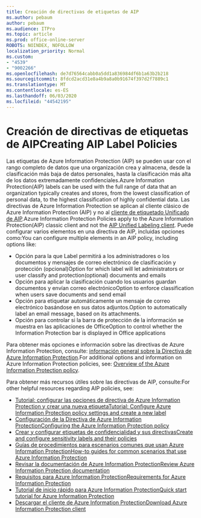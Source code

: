 ```yaml
---
title: Creación de directivas de etiquetas de AIP
ms.author: pebaum
author: pebaum
ms.audience: ITPro
ms.topic: article
ms.prod: office-online-server
ROBOTS: NOINDEX, NOFOLLOW
localization_priority: Normal
ms.custom:
- "4539"
- "9002266"
ms.openlocfilehash: de7d76564cabb0a5dd1a836984df6b1a63b2b218
ms.sourcegitcommit: 8fdcd2acd31e8a4b9a8a0b91674f397d2f7889c1
ms.translationtype: MT
ms.contentlocale: es-ES
ms.lasthandoff: 06/03/2020
ms.locfileid: "44542195"
---
```

# <a name="creating-aip-label-policies"></a><span data-ttu-id="6ff47-102">Creación de directivas de etiquetas de AIP</span><span class="sxs-lookup"><span data-stu-id="6ff47-102">Creating AIP Label Policies</span></span>

<span data-ttu-id="6ff47-103">Las etiquetas de Azure Information Protection (AIP) se pueden usar con el rango completo de datos que una organización crea y almacena, desde la clasificación más baja de datos personales, hasta la clasificación más alta de los datos extremadamente confidenciales.</span><span class="sxs-lookup"><span data-stu-id="6ff47-103">Azure Information Protection(AIP) labels can be used with the full range of data that an organization typically creates and stores, from the lowest classification of personal data, to the highest classification of highly confidential data.</span></span> <span data-ttu-id="6ff47-104">Las directivas de Azure Information Protection se aplican al cliente clásico de Azure Information Protection (AIP) y no al [cliente de etiquetado Unificado de AIP](https://docs.microsoft.com/azure/information-protection/rms-client/unifiedlabelingclient-version-release-history).</span><span class="sxs-lookup"><span data-stu-id="6ff47-104">Azure Information Protection Policies apply to the Azure Information Protection(AIP) classic client and not the  [AIP Unified Labeling client](https://docs.microsoft.com/azure/information-protection/rms-client/unifiedlabelingclient-version-release-history).</span></span> <span data-ttu-id="6ff47-105">Puede configurar varios elementos en una directiva de AIP, incluidas opciones como:</span><span class="sxs-lookup"><span data-stu-id="6ff47-105">You can configure multiple elements in an AIP policy, including options like:</span></span>

- <span data-ttu-id="6ff47-106">Opción para la que Label permitirá a los administradores o los documentos y mensajes de correo electrónico de clasificación y protección (opcional)</span><span class="sxs-lookup"><span data-stu-id="6ff47-106">Option for which label will let administrators or user classify and protection(optional) documents and emails</span></span>
- <span data-ttu-id="6ff47-107">Opción para aplicar la clasificación cuando los usuarios guardan documentos y envían correo electrónico</span><span class="sxs-lookup"><span data-stu-id="6ff47-107">Option to enforce classification when users save documents and send email</span></span>
- <span data-ttu-id="6ff47-108">Opción para etiquetar automáticamente un mensaje de correo electrónico basándose en sus datos adjuntos.</span><span class="sxs-lookup"><span data-stu-id="6ff47-108">Option to automatically label an email message, based on its attachments.</span></span>
- <span data-ttu-id="6ff47-109">Opción para controlar si la barra de protección de la información se muestra en las aplicaciones de Office</span><span class="sxs-lookup"><span data-stu-id="6ff47-109">Option to control whether the Information Protection bar is displayed in Office applications</span></span>

<span data-ttu-id="6ff47-110">Para obtener más opciones e información sobre las directivas de Azure Information Protection, consulte: [información general sobre la Directiva de Azure Information Protection](https://docs.microsoft.com/azure/information-protection/overview-policy).</span><span class="sxs-lookup"><span data-stu-id="6ff47-110">For additional options and information on Azure Information Protection policies, see: [Overview of the Azure Information Protection policy](https://docs.microsoft.com/azure/information-protection/overview-policy).</span></span>  

<span data-ttu-id="6ff47-111">Para obtener más recursos útiles sobre las directivas de AIP, consulte:</span><span class="sxs-lookup"><span data-stu-id="6ff47-111">For other helpful resources regarding AIP policies, see:</span></span>

- [<span data-ttu-id="6ff47-112">Tutorial: configurar las opciones de directiva de Azure Information Protection y crear una nueva etiqueta</span><span class="sxs-lookup"><span data-stu-id="6ff47-112">Tutorial: Configure Azure Information Protection policy settings and create a new label</span></span>](https://docs.microsoft.com/azure/information-protection/infoprotect-quick-start-tutorial)  
- [<span data-ttu-id="6ff47-113">Configuración de la Directiva de Azure Information Protection</span><span class="sxs-lookup"><span data-stu-id="6ff47-113">Configuring the Azure Information Protection policy</span></span>](https://docs.microsoft.com/azure/information-protection/configure-policy)  
- [<span data-ttu-id="6ff47-114">Crear y configurar etiquetas de confidencialidad y sus directivas</span><span class="sxs-lookup"><span data-stu-id="6ff47-114">Create and configure sensitivity labels and their policies</span></span>](https://docs.microsoft.com/microsoft-365/compliance/create-sensitivity-labels)  
- [<span data-ttu-id="6ff47-115">Guías de procedimientos para escenarios comunes que usan Azure Information Protection</span><span class="sxs-lookup"><span data-stu-id="6ff47-115">How-to guides for common scenarios that use Azure Information Protection</span></span>](https://docs.microsoft.com/azure/information-protection/how-to-guides)  
- [<span data-ttu-id="6ff47-116">Revisar la documentación de Azure Information Protection</span><span class="sxs-lookup"><span data-stu-id="6ff47-116">Review Azure Information Protection documentation</span></span>](https://docs.microsoft.com/azure/information-protection/what-is-information-protection)  
- [<span data-ttu-id="6ff47-117">Requisitos para Azure Information Protection</span><span class="sxs-lookup"><span data-stu-id="6ff47-117">Requirements for Azure Information Protection</span></span>](https://docs.microsoft.com/azure/information-protection/get-started/requirements)  
- [<span data-ttu-id="6ff47-118">Tutorial de inicio rápido para Azure Information Protection</span><span class="sxs-lookup"><span data-stu-id="6ff47-118">Quick start tutorial for Azure Information Protection</span></span>](https://docs.microsoft.com/azure/information-protection/get-started/infoprotect-quick-start-tutorial)  
- [<span data-ttu-id="6ff47-119">Descargar el cliente de Azure Information Protection</span><span class="sxs-lookup"><span data-stu-id="6ff47-119">Download Azure Information Protection client</span></span>](https://www.microsoft.com/download/details.aspx?id=53018)